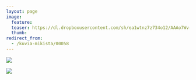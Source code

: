 ```yaml
---
layout: page
image:
  feature:
  teaser: https://dl.dropboxusercontent.com/sh/ea1wtnz7z734o12/AAAo7Wv-8z-ug3k__3FGoQc-a/mikin-kuvat/2/DS14087-245px.jpg
  thumb:
redirect_from:
  - /kuvia-mikista/00058
---
```


[![](https://dl.dropboxusercontent.com/sh/ea1wtnz7z734o12/AAB-MWToirZ0fygDhkxnh9-5a/mikin-kuvat/2/DS14087-800px.jpg)](https://dl.dropboxusercontent.com/sh/ea1wtnz7z734o12/AAD3sBfMe6hoskC_zIF_WtGla/mikin-kuvat/2/DS14087.jpg)

[![](https://dl.dropboxusercontent.com/sh/ea1wtnz7z734o12/AADlKh5TUJuku1isfoKTOJtYa/mikin-kuvat/2/DS14088-800px.jpg)](https://dl.dropboxusercontent.com/sh/ea1wtnz7z734o12/AACYgP_cAxQ_7iUK6fp-d6kCa/mikin-kuvat/2/DS14088.jpg)
